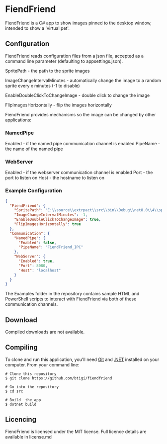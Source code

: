 FiendFriend
=========

FiendFriend is a C# app to show images pinned to the desktop window, intended to show a 'virtual pet'.

## Configuration

FiendFriend reads configuration files from a json file, accepted as a command line parameter (defaulting to appsettings.json).

SpritePath - the path to the sprite images

ImageChangeIntervalMinutes - automatically change the image to a random sprite every x minutes (-1 to disable)

EnableDoubleClickToChangeImage - double click to change the image

FlipImagesHorizontally - flip the images horizontally


FiendFriend provides mechanisms so the image can be changed by other applications:

### NamedPipe
Enabled - if the named pipe communication channel is enabled
PipeName - the name of the named pipe
    
### WebServer
Enabled - if the webserver communication channel is enabled
Port - the port to listen on
Host - the hostname to listen on


### Example Configuration

```json
{
  "FiendFriend": {
    "SpritePath": "E:\\source\\extrpact\\src\\bin\\Debug\\net8.0\\4\\sprites\\Yue",
    "ImageChangeIntervalMinutes": -1,
    "EnableDoubleClickToChangeImage": true,
    "FlipImagesHorizontally": true
  },
  "Communication": {
    "NamedPipe": {
      "Enabled": false,
      "PipeName": "FiendFriend_IPC"
    },
    "WebServer": {
      "Enabled": true,
      "Port": 8080,
      "Host": "localhost"
    }
  }
}
```

The Examples folder in the repository contains sample HTML and PowerShell scripts to interact with FiendFriend via both of these communication channels.

## Download

Compiled downloads are not available.

## Compiling

To clone and run this application, you'll need [Git](https://git-scm.com) and [.NET](https://dotnet.microsoft.com/) installed on your computer. From your command line:

```
# Clone this repository
$ git clone https://github.com/btigi/fiendfriend

# Go into the repository
$ cd src

# Build  the app
$ dotnet build
```

## Licencing

FiendFriend is licensed under the MIT license. Full licence details are available in license.md